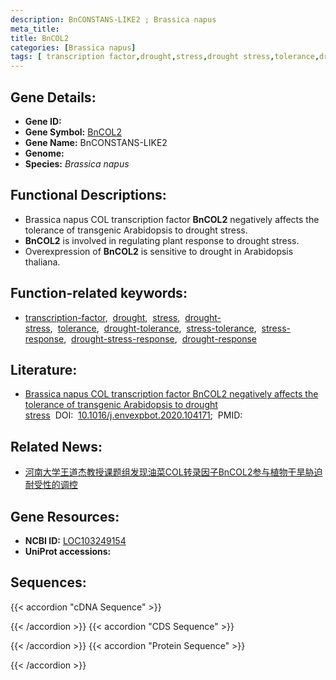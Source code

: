 ```yaml
---
description: BnCONSTANS-LIKE2 ; Brassica napus
meta_title:
title: BnCOL2
categories: [Brassica napus]
tags: [ transcription factor,drought,stress,drought stress,tolerance,drought tolerance,stress tolerance,stress response,drought stress response,drought response ]
---
```


## Gene Details:
- **Gene ID:**	[]()
- **Gene Symbol:** <u>BnCOL2</u>
- **Gene Name:** BnCONSTANS-LIKE2
- **Genome:** []()
- **Species:** *Brassica napus*

## Functional Descriptions:
   - Brassica napus COL transcription factor **BnCOL2** negatively affects the tolerance of transgenic Arabidopsis to drought stress.
   - **BnCOL2** is involved in regulating plant response to drought stress.
   - Overexpression of **BnCOL2** is sensitive to drought in Arabidopsis thaliana.

## Function-related keywords:
   - [transcription-factor](/tags/transcription-factor/),&nbsp;&nbsp;[drought](/tags/drought/),&nbsp;&nbsp;[stress](/tags/stress/),&nbsp;&nbsp;[drought-stress](/tags/drought-stress/),&nbsp;&nbsp;[tolerance](/tags/tolerance/),&nbsp;&nbsp;[drought-tolerance](/tags/drought-tolerance/),&nbsp;&nbsp;[stress-tolerance](/tags/stress-tolerance/),&nbsp;&nbsp;[stress-response](/tags/stress-response/),&nbsp;&nbsp;[drought-stress-response](/tags/drought-stress-response/),&nbsp;&nbsp;[drought-response](/tags/drought-response/)

## Literature:
   - [Brassica napus COL transcription factor BnCOL2 negatively affects the tolerance of transgenic Arabidopsis to drought stress]( https://www.sciencedirect.com/science/article/pii/S0098847220301970)&nbsp;&nbsp;DOI:&nbsp;&nbsp;[10.1016/j.envexpbot.2020.104171](https://www.sciencedirect.com/science/article/pii/S0098847220301970);&nbsp;&nbsp;PMID:&nbsp;&nbsp;[](https://pubmed.ncbi.nlm.nih.gov//)

## Related News:
   - [河南大学王道杰教授课题组发现油菜COL转录因子BnCOL2参与植物干旱胁迫耐受性的调控](https://mp.weixin.qq.com/s?__biz=MzIyOTY2NDYyNQ==&mid=2247497505&idx=2&sn=3ea22ef4e18da5125cffc62b7c699dff&chksm=e8bd853fdfca0c2936b63995e63fa9485d710695069523111cde9f589e4f8b89ded2216815aa&scene=27#wechat_redirect)

## Gene Resources:
- **NCBI ID:**  [LOC103249154](https://www.ncbi.nlm.nih.gov/gene/?term=LOC103249154)
- **UniProt accessions:** [](https://www.uniprot.org/uniprotkb//entry)



## Sequences:
{{< accordion "cDNA Sequence" >}}

{{< /accordion >}}
{{< accordion "CDS Sequence" >}}

{{< /accordion >}}
{{< accordion "Protein Sequence" >}}

{{< /accordion >}}

